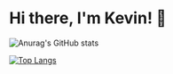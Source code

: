 # Hi there, I'm Kevin! 👋

![Anurag's GitHub stats](https://github-readme-stats.vercel.app/api?username=KevinNgy&show_icons=true&theme=dark)

[![Top Langs](https://github-readme-stats.vercel.app/api/top-langs/?username=anuraghazra&layout=compact)](https://github.com/anuraghazra/github-readme-stats)
